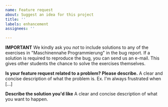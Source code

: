 ```yaml
---
name: Feature request
about: Suggest an idea for this project
title: ''
labels: enhancement
assignees: ''

---
```


**IMPORTANT**
We kindly ask you *not* to include solutions to any of the exercises in "Maschinennahe Programmierung" in the bug report. If a solution is required to reproduce the bug, you can send us an e-mail. This gives other students the chance to solve the exercises themselves. 

**Is your feature request related to a problem? Please describe.**
A clear and concise description of what the problem is. Ex. I'm always frustrated when [...]

**Describe the solution you'd like**
A clear and concise description of what you want to happen.
